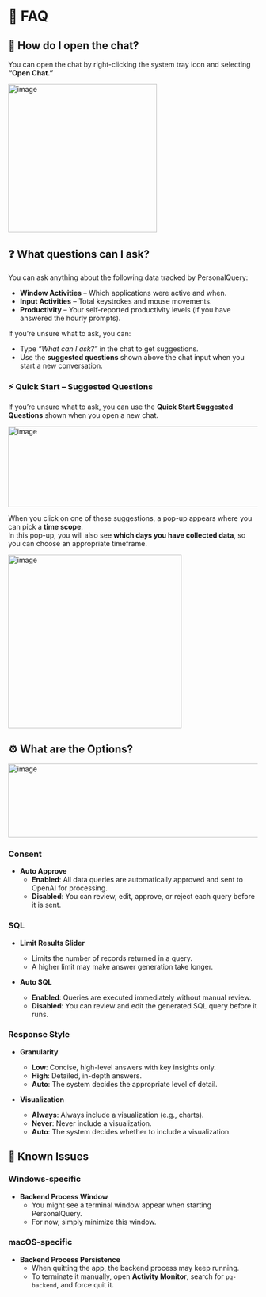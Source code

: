 # 📖 FAQ

## 💬 How do I open the chat?
You can open the chat by right-clicking the system tray icon and selecting **“Open Chat.”**

<img  height="300" alt="image" src="https://github.com/user-attachments/assets/21ee5c18-4195-43c9-91cf-2fb76724ca00" />

## ❓ What questions can I ask?
You can ask anything about the following data tracked by PersonalQuery:

- **Window Activities** – Which applications were active and when.
- **Input Activities** – Total keystrokes and mouse movements.
- **Productivity** – Your self-reported productivity levels (if you have answered the hourly prompts).

If you’re unsure what to ask, you can:
- Type *“What can I ask?”* in the chat to get suggestions.
- Use the **suggested questions** shown above the chat input when you start a new conversation.

### ⚡ Quick Start – Suggested Questions

If you’re unsure what to ask, you can use the **Quick Start Suggested Questions** shown when you open a new chat.

<img width="1352" height="163" alt="image" src="https://github.com/user-attachments/assets/c9055111-6540-4ddd-ab49-4b30db3a83b4" />

When you click on one of these suggestions, a pop-up appears where you can pick a **time scope**.  
In this pop-up, you will also see **which days you have collected data**, so you can choose an appropriate timeframe.

<img height="350" alt="image" src="https://github.com/user-attachments/assets/38a2342f-3a0d-49b1-81ff-e4c1204b3e4c" />

## ⚙️ What are the Options?
<img width="1416" height="149" alt="image" src="https://github.com/user-attachments/assets/bcefad85-0a05-4ab3-aab8-29fef08e78ec" />


### Consent
- **Auto Approve**  
  - **Enabled**: All data queries are automatically approved and sent to OpenAI for processing.
  - **Disabled**: You can review, edit, approve, or reject each query before it is sent.

### SQL
- **Limit Results Slider**
  - Limits the number of records returned in a query.
  - A higher limit may make answer generation take longer.

- **Auto SQL**
  - **Enabled**: Queries are executed immediately without manual review.
  - **Disabled**: You can review and edit the generated SQL query before it runs.

### Response Style
- **Granularity**
  - **Low**: Concise, high-level answers with key insights only.
  - **High**: Detailed, in-depth answers.
  - **Auto**: The system decides the appropriate level of detail.

- **Visualization**
  - **Always**: Always include a visualization (e.g., charts).
  - **Never**: Never include a visualization.
  - **Auto**: The system decides whether to include a visualization.

## 🛑 Known Issues

### Windows-specific
- **Backend Process Window**
  - You might see a terminal window appear when starting PersonalQuery.
  - For now, simply minimize this window.

### macOS-specific
- **Backend Process Persistence**
  - When quitting the app, the backend process may keep running.
  - To terminate it manually, open **Activity Monitor**, search for `pq-backend`, and force quit it.
